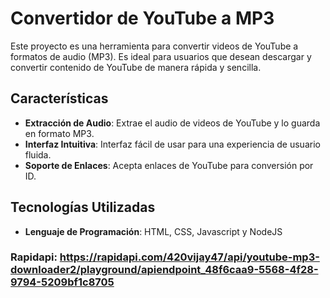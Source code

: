 # Convertidor de YouTube a MP3

Este proyecto es una herramienta para convertir videos de YouTube a formatos de audio (MP3). Es ideal para usuarios que desean descargar y convertir contenido de YouTube de manera rápida y sencilla.

## Características

- **Extracción de Audio**: Extrae el audio de videos de YouTube y lo guarda en formato MP3.
- **Interfaz Intuitiva**: Interfaz fácil de usar para una experiencia de usuario fluida.
- **Soporte de Enlaces**: Acepta enlaces de YouTube para conversión por ID.

## Tecnologías Utilizadas

- **Lenguaje de Programación**: HTML, CSS, Javascript y NodeJS

### Rapidapi: https://rapidapi.com/420vijay47/api/youtube-mp3-downloader2/playground/apiendpoint_48f6caa9-5568-4f28-9794-5209bf1c8705
